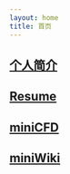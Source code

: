 ```yaml
---
layout: home
title: 首页
---
```


## [<i class="fa-solid fa-address-card"></i> 个人简介](./resume/chinese.md)
## [<i class="fa-solid fa-address-card"></i> Resume](./resume/english.md)
## [<i class="fa-brands fa-github"></i> miniCFD](https://github.com/pvc1989/miniCFD)
## [<i class="fa-brands fa-github"></i> miniWiki](https://pvc1989.github.io/miniWiki)
